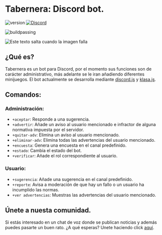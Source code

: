 # Tabernera: Discord bot.
![version](https://img.shields.io/badge/version-0.1-brightgreen.svg) [![Discord](https://discordapp.com/api/guilds/375828283184513033/embed.png)](https://discord.gg/enjYrQt)

![buildpassing](https://api.travis-ci.org/SeaOfThievesES/Tabernera.svg?branch=master)

![Este texto salta cuando la imagen falla](https://trello-attachments.s3.amazonaws.com/5a9400d6416e09446aa28138/5a9d2aa5a5ffb2ecee551770/40787c1f26bf5d404fc5b3f751e3ef91/Avatar_-_Tabernera.png)

## ¿Qué es?
Tabernera es un bot para Discord, por el momento sus funciones son de carácter administrativo, más adelante se le iran añadiendo diferentes minijuegos. El bot actualmente se desarrolla mediante [discord.js](https://discord.js.org/#/) y [klasa.js](https://klasa.js.org/#/).

## Comandos:
### Administración:
- `+aceptar`: Responde a una sugerencia.
- `+advertir`: Añade un aviso al usuario mencionado e infractor de alguna normativa impuesta por el servidor.
- `+quitar-adv`: Elimina un aviso al usuario mencionado.
- `+eliminar-adv`: Elimina todas las advertencias del usuario mencionado.
- `+encuesta`: Genera una encuesta en el canal predefinido.
- `+estado`: Cambia el estado del bot.
- `+verificar`: Añade el rol correspondiente al usuario.

### Usuario:
- `+sugerencia`: Añade una sugerencia en el canal predefinido.
- `+reporte`: Avisa a moderación de que hay un fallo o un usuario ha incumplido las normas.
- `+ver advertencias`: Muestras las advertencias del usuario mencionado.

## Únete a nuesta comunidad.
Si estás interesado en un chat de voz donde se publican noticias y además puedes pasarte un buen rato. ¿A qué esperas? Unete haciendo click [aquí](https://discord.gg/enjYrQt). 
